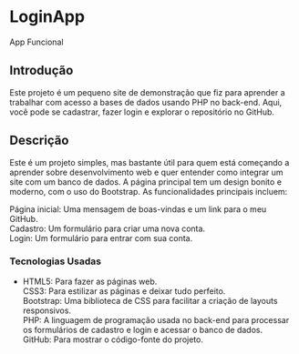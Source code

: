 # LoginApp

App Funcional

## Introdução 

Este projeto é um pequeno site de demonstração que fiz para aprender a trabalhar com acesso a bases de dados usando PHP no back-end. Aqui, você pode se cadastrar, fazer login e explorar o repositório no GitHub.

## Descrição 

Este é um projeto simples, mas bastante útil para quem está começando a aprender sobre desenvolvimento web e quer entender como integrar um site com um banco de dados. A página principal tem um design bonito e moderno, com o uso do Bootstrap. As funcionalidades principais incluem:

Página inicial: Uma mensagem de boas-vindas e um link para o meu GitHub.  
Cadastro: Um formulário para criar uma nova conta.  
Login: Um formulário para entrar com sua conta.  

### Tecnologias Usadas

- HTML5: Para fazer as páginas web.  
CSS3: Para estilizar as páginas e deixar tudo perfeito.  
Bootstrap: Uma biblioteca de CSS para facilitar a criação de layouts responsivos.  
PHP: A linguagem de programação usada no back-end para processar os formulários de cadastro e login e acessar o banco de dados.  
GitHub: Para mostrar o código-fonte do projeto.  


